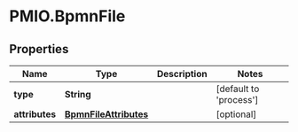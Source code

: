 # PMIO.BpmnFile

## Properties
Name | Type | Description | Notes
------------ | ------------- | ------------- | -------------
**type** | **String** |  | [default to &#39;process&#39;]
**attributes** | [**BpmnFileAttributes**](BpmnFileAttributes.md) |  | [optional] 


